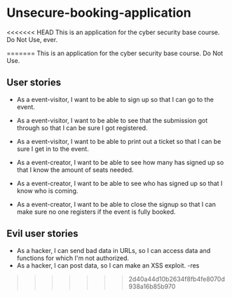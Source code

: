 # Unsecure-booking-application
<<<<<<< HEAD
This is an application for the cyber security base course. Do Not Use, ever.

=======
This is an application for the cyber security base course. Do Not Use.

## User stories
- As a event-visitor, I want to be able to sign up so that I can go to the event.
- As a event-visitor, I want to be able to see that the submission got through so that I can be sure I got registered.
- As a event-visitor, I want to be able to print out a ticket so that I can be sure I get in to the event.

- As a event-creator, I want to be able to see how many has signed up so that I know the amount of seats needed.
- As a event-creator, I want to be able to see who has signed up so that I know who is coming.
- As a event-creator, I want to be able to close the signup so that I can make sure no one registers if the event is fully booked.

## Evil user stories
- As a hacker, I can send bad data in URLs, so I can access data and functions for which I'm not authorized.
- As a hacker, I can post data, so I can make an XSS exploit.
-res
>>>>>>> 2d40a44d10b2634f8fb4fe8070d938a16b85b970

